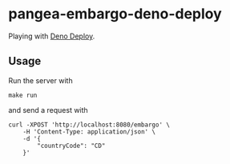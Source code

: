 # pangea-embargo-deno-deploy

Playing with [Deno Deploy](https://deno.com/deploy).

## Usage

Run the server with

```console
make run
```

and send a request with

```console
curl -XPOST 'http://localhost:8080/embargo' \
    -H 'Content-Type: application/json' \
    -d '{
        "countryCode": "CD"
    }'
```
